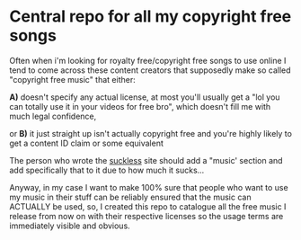 # Central repo for all my copyright free songs
Often when i'm looking for royalty free/copyright free songs to use online I tend to come across these content creators that supposedly make so called "copyright free music" that either:

**A)** doesn't specify any actual license, at most you'll usually get a "lol you can totally use it in your videos for free bro", which doesn't fill me with much legal confidence,

or **B)** it just straight up isn't actually copyright free and you're highly likely to get a content ID claim or some equivalent

The person who wrote the [suckless](https://suckless.org/sucks/) site should add a "music' section and add specifically that to it due to how much it sucks...

Anyway, in my case I want to make 100% sure that people who want to use my music in their stuff can be reliably ensured that the music can ACTUALLY be used, so, I created this repo to catalogue all the free music I release from now on with their respective licenses so the usage terms are immediately visible and obvious.
